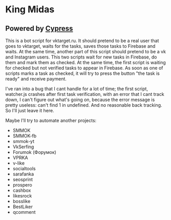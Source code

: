 # King Midas
## Powered by [Cypress](https://www.cypress.io/)

This is a bot script for vktarget.ru. It should pretend to be a real user that goes to vktarget, waits for the tasks,
saves those tasks to Firebase and waits. At the same time, another part of this script should pretend to be a vk and
Instagram users. This two scripts wait for new tasks in Firebase, do them and mark them as checked. At the same time,
 the first script is waiting for checked but not verified tasks to appear in Firebase. As soon as one of
scripts marks a task as checked, it will try to press the button "the task is ready" and receive payment.

I've ran into a bug that I cant handle for a lot of time; the first script, watcher.js crashes after first task
verification, with an error that I cant track down, I can't figure out what's going on, because the error message
is pretty useless: can't find 1 in undefined. And no reasonable back tracking. So I'll just leave it here.

Maybe I'll try to automate another projects:

- SMMOK
- SMMOK-fb
- smmok-yt
- VkSerfing
- Forumok (Форумок)
- VPRKA
- v-like
- socialtools
- sarafanka
- seosprint
- prospero
- cashbox
- likesrock
- bosslike
- BestLiker
- qcomment
